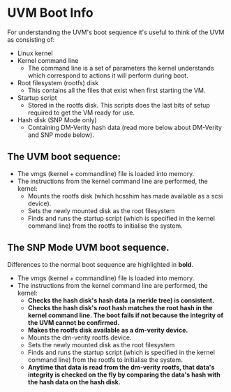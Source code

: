 # UVM Boot Info

For understanding the UVM's boot sequence it's useful to think of the UVM as consisting of:
- Linux kernel
- Kernel command line
  - The command line is a set of parameters the kernel understands which correspond to actions it will perform during boot.
- Root filesystem (rootfs) disk
  - This contains all the files that exist when first starting the VM.
- Startup script
  - Stored in the rootfs disk. This scripts does the last bits of setup required to get the VM ready for use.
- Hash disk (SNP Mode only)
  - Containing DM-Verity hash data (read more below about DM-Verity and SNP mode below).

## The UVM boot sequence:
- The vmgs (kernel + commandline) file is loaded into memory.
- The instructions from the kernel command line are performed, the kernel:
    - Mounts the rootfs disk (which hcsshim has made available as a scsi device).
    - Sets the newly mounted disk as the root filesystem
    - Finds and runs the startup script (which is specified in the kernel command line) from the rootfs to initialise the system.

## The SNP Mode UVM boot sequence.
Differences to the normal boot sequence are highlighted in **bold**.
- The vmgs (kernel + commandline) file is loaded into memory.
- The instructions from the kernel command line are performed, the kernel:
    - **Checks the hash disk's hash data (a merkle tree) is consistent.**
    - **Checks the hash disk's root hash matches the root hash in the kernel command line. The boot fails if not because the integrity of the UVM cannot be confirmed.**
    - **Makes the rootfs disk available as a dm-verity device.**
    - Mounts the dm-verity rootfs device.
    - Sets the newly mounted disk as the root filesystem
    - Finds and runs the startup script (which is specified in the kernel command line) from the rootfs to initialise the system.
    - **Anytime that data is read from the dm-verity rootfs, that data's integrity is checked on the fly by comparing the data's hash with the hash data on the hash disk.**
